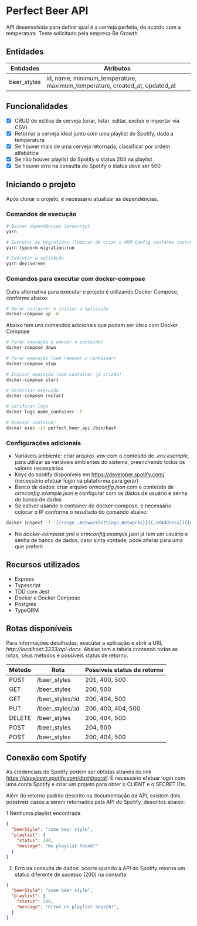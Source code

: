 # Perfect Beer API

API desenvolvida para definir qual é a cerveja perfeita, de acordo com a temperatura.
Teste solicitado pela empresa Be Growth.

## Entidades

| Entidades | Atributos |
| - | - |
| beer_styles | id, name, minimum_temperature, maximum_temperature, created_at, updated_at |


## Funcionalidades

- [x] CRUD de estilos de cerveja (criar, listar, editar, excluir e importar via CSV)
- [x] Retornar a cerveja ideal junto com uma playlist do Spotify, dada a temperatura
- [x] Se houver mais de uma cerveja retornada, classificar por ordem alfabética
- [x] Se não houver playlist do Spotify o status 204 na playlist
- [x] Se houver erro na consulta do Spotify o status deve ser 500

## Iniciando o projeto

Após clonar o projeto, é necessário atualizar as dependências.

### Comandos de execução

```bash
# Baixar dependências Javascript
yarn

# Executar as migrations (lembrar de criar o ORM Config conforme instruções em "Configurações adicionais")
yarn typeorm migration:run

# Executar a aplicação
yarn dev:server
```

### Comandos para executar com docker-compose

Outra alternativa para executar o projeto é utilizando Docker Compose, conforme abaixo:

```bash
# Gerar container e iniciar a aplicação
docker-compose up -d
```

Abaixo tem uns comandos adicionais que podem ser úteis com Docker Compose

```bash
# Parar execução e emover o container
docker-compose down

# Parar execução (sem remover o container)
docker-compose stop

# Iniciar execução (com container já criado)
docker-compose start

# Reiniciar execução
docker-compose restart

# Verificar logs
docker logs nome_container -f

# Acessar container
docker exec -it perfect_beer_api /bin/bash
```

### Configurações adicionais

- Variáveis ambiente: criar arquivo *.env* com o conteúdo de *.env.example*, para utilizar as variáveis ambientes do sistema, preenchendo todos os valores necessários
- Keys do spotify disponíveis em https://developer.spotify.com/ (necessário efetuar login na plataforma para gerar)
- Banco de dados: criar arquivo *ormconfig.json* com o conteúdo de *ormconfig.example.json* e configurar com os dados de usuário e senha do banco de dados
- Se estiver usando o container do docker-compose, é necessário colocar o IP conforme o resultado do comando abaixo:
```bash
docker inspect -f '{{range .NetworkSettings.Networks}}{{.IPAddress}}{{end}}' perfect_beer_postgres
```
- No *docker-compose.yml* e *ormconfig.example.json* já tem um usuário e senha de banco de dados, caso sinta vontade, pode alterar para uma que preferir

## Recursos utilizados

- Express
- Typescript
- TDD com Jest
- Docker e Docker Compose
- Postgres
- TypeORM

## Rotas disponíveis

Para informações detalhadas, executar a aplicação e abrir a URL *http://localhost:3333/api-docs*. Abaixo tem a tabela contendo todas as rotas, seus métodos e possíveis status de retorno.

| Método | Rota | Possíveis status de retorno |
| - | - | - |
| POST | /beer_styles | 201, 400, 500 |
| GET | /beer_styles | 200, 500 |
| GET | /beer_styles/:id | 200, 404, 500 |
| PUT | /beer_styles/:id | 200, 400, 404, 500 |
| DELETE | /beer_styles | 200, 404, 500 |
| POST | /beer_styles | 204, 500 |
| POST | /beer_styles | 200, 404, 500 |

## Conexão com Spotify

As credenciais do Spotify podem ser obtidas através do link *https://developer.spotify.com/dashboard/*. É necessário efetuar login com uma conta Spotify e criar um projeto para obter o CLIENT e o SECRET IDs.

Além do retorno padrão descrito na documentação da API, existem dois possíveis casos a serem retornados pela API do Spotify, descritos abaixo:

1 Nenhuma playlist encontrada
```json
{
  "beerStyle": "some beer style",
  "playlist": {
    "status": 204,
    "message": "No playlist found!"
  }
}
```

2. Erro na consulta de dados: ocorre quando a API do Spotify retorna um status diferente de sucesso (200) na consulta
```json
{
  "beerStyle": "some beer style",
  "playlist": {
    "status": 500,
    "message": "Error on playlist search!",
  }
}
```